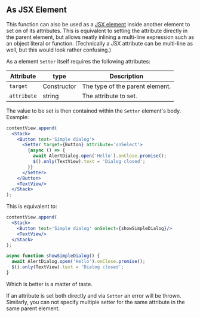 ## As JSX Element

This function can also be used as a [JSX element](./declarative-ui.md#jsx-specifics) inside another element to set on of its attributes. This is equivalent to setting the attribute directly in the parent element, but allows neatly inlining a multi-line expression such as an object literal or function. (Technically a JSX attribute can be multi-line as well, but this would look rather confusing.)

As a element `Setter` itself requires the following attributes:

Attribute | type | Description
-|-|-
`target`| Constructor | The type of the parent element.
`attribute`| string | The attribute to set.

The value to be set is then contained within the `Setter` element's body. Example:

```jsx
contentView.append(
  <Stack>
    <Button text='Simple dialog'>
      <Setter target={Button} attribute='onSelect'>
        {async () => {
          await AlertDialog.open('Hello').onClose.promise();
          $().only(TextView).text = 'Dialog closed';
        }}
      </Setter>
    </Button>
    <TextView/>
  </Stack>
);
```

This is equivalent to:

```jsx
contentView.append(
  <Stack>
    <Button text='Simple dialog' onSelect={showSimpleDialog}/>
    <TextView/>
  </Stack>
);

async function showSimpleDialog() {
  await AlertDialog.open('Hello').onClose.promise();
  $().only(TextView).text = 'Dialog closed';
}
```

Which is better is a matter of taste.

If an attribute is set both directly and via `Setter` an error will be thrown. Similarly, you can not specify multiple setter for the same attribute in the same parent element.
